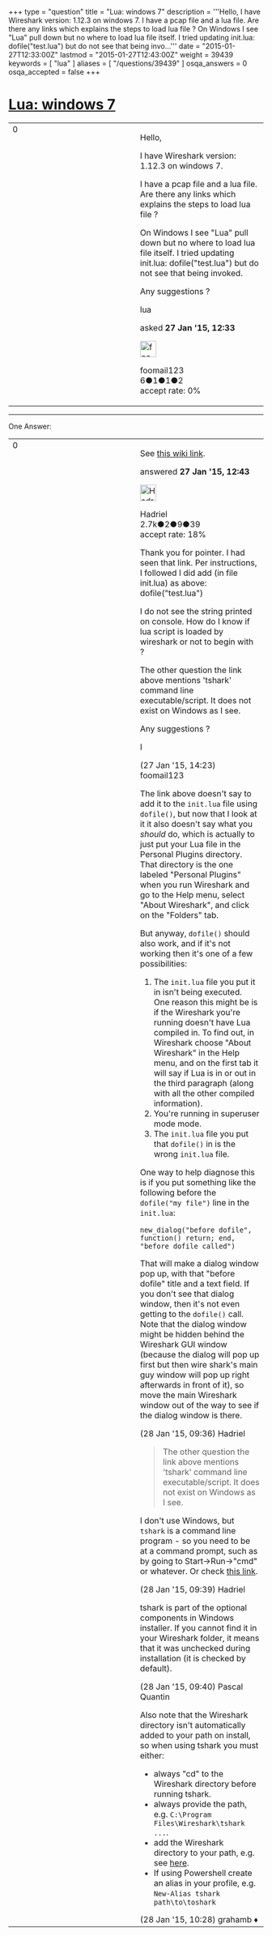 +++
type = "question"
title = "Lua: windows 7"
description = '''Hello, I have Wireshark version: 1.12.3 on windows 7. I have a pcap file and a lua file. Are there any links which explains the steps to load lua file ? On Windows I see &quot;Lua&quot; pull down but no where to load lua file itself. I tried updating init.lua: dofile(&quot;test.lua&quot;) but do not see that being invo...'''
date = "2015-01-27T12:33:00Z"
lastmod = "2015-01-27T12:43:00Z"
weight = 39439
keywords = [ "lua" ]
aliases = [ "/questions/39439" ]
osqa_answers = 0
osqa_accepted = false
+++

<div class="headNormal">

# [Lua: windows 7](/questions/39439/lua-windows-7)

</div>

<div id="main-body">

<div id="askform">

<table id="question-table" style="width:100%;"><colgroup><col style="width: 50%" /><col style="width: 50%" /></colgroup><tbody><tr class="odd"><td style="width: 30px; vertical-align: top"><div class="vote-buttons"><div id="post-39439-score" class="post-score" title="current number of votes">0</div><div id="favorite-count" class="favorite-count"></div></div></td><td><div id="item-right"><div class="question-body"><p>Hello,</p><p>I have Wireshark version: 1.12.3 on windows 7.</p><p>I have a pcap file and a lua file. Are there any links which explains the steps to load lua file ?</p><p>On Windows I see "Lua" pull down but no where to load lua file itself. I tried updating init.lua: dofile("test.lua") but do not see that being invoked.</p><p>Any suggestions ?</p></div><div id="question-tags" class="tags-container tags">lua</div><div id="question-controls" class="post-controls"></div><div class="post-update-info-container"><div class="post-update-info post-update-info-user"><p>asked <strong>27 Jan '15, 12:33</strong></p><img src="https://secure.gravatar.com/avatar/b93121bbedf3182f691f395b8b6c9c7e?s=32&amp;d=identicon&amp;r=g" class="gravatar" width="32" height="32" alt="foomail123&#39;s gravatar image" /><p>foomail123<br />
<span class="score" title="6 reputation points">6</span><span title="1 badges"><span class="badge1">●</span><span class="badgecount">1</span></span><span title="1 badges"><span class="silver">●</span><span class="badgecount">1</span></span><span title="2 badges"><span class="bronze">●</span><span class="badgecount">2</span></span><br />
<span class="accept_rate" title="Rate of the user&#39;s accepted answers">accept rate:</span> <span title="foomail123 has no accepted answers">0%</span></p></div></div><div id="comments-container-39439" class="comments-container"></div><div id="comment-tools-39439" class="comment-tools"></div><div class="clear"></div><div id="comment-39439-form-container" class="comment-form-container"></div><div class="clear"></div></div></td></tr></tbody></table>

------------------------------------------------------------------------

<div class="tabBar">

<span id="sort-top"></span>

<div class="headQuestions">

One Answer:

</div>

</div>

<span id="39440"></span>

<div id="answer-container-39440" class="answer">

<table style="width:100%;"><colgroup><col style="width: 50%" /><col style="width: 50%" /></colgroup><tbody><tr class="odd"><td style="width: 30px; vertical-align: top"><div class="vote-buttons"><div id="post-39440-score" class="post-score" title="current number of votes">0</div></div></td><td><div class="item-right"><div class="answer-body"><p>See <a href="http://wiki.wireshark.org/Lua#How_Lua_fits_into_Wireshark">this wiki link</a>.</p></div><div class="answer-controls post-controls"></div><div class="post-update-info-container"><div class="post-update-info post-update-info-user"><p>answered <strong>27 Jan '15, 12:43</strong></p><img src="https://secure.gravatar.com/avatar/d02f20c18a7742ec73a666f1974bf6dc?s=32&amp;d=identicon&amp;r=g" class="gravatar" width="32" height="32" alt="Hadriel&#39;s gravatar image" /><p>Hadriel<br />
<span class="score" title="2652 reputation points"><span>2.7k</span></span><span title="2 badges"><span class="badge1">●</span><span class="badgecount">2</span></span><span title="9 badges"><span class="silver">●</span><span class="badgecount">9</span></span><span title="39 badges"><span class="bronze">●</span><span class="badgecount">39</span></span><br />
<span class="accept_rate" title="Rate of the user&#39;s accepted answers">accept rate:</span> <span title="Hadriel has 30 accepted answers">18%</span></p></div></div><div id="comments-container-39440" class="comments-container"><span id="39443"></span><div id="comment-39443" class="comment"><div id="post-39443-score" class="comment-score"></div><div class="comment-text"><p>Thank you for pointer. I had seen that link. Per instructions, I followed I did add (in file init.lua) as above: dofile("test.lua")</p><p>I do not see the string printed on console. How do I know if lua script is loaded by wireshark or not to begin with ?</p><p>The other question the link above mentions 'tshark' command line executable/script. It does not exist on Windows as I see.</p><p>Any suggestions ?</p><p>I</p></div><div id="comment-39443-info" class="comment-info"><span class="comment-age">(27 Jan '15, 14:23)</span> foomail123</div></div><span id="39457"></span><div id="comment-39457" class="comment"><div id="post-39457-score" class="comment-score"></div><div class="comment-text"><p>The link above doesn't say to add it to the <code>init.lua</code> file using <code>dofile()</code>, but now that I look at it it also doesn't say what you <em>should</em> do, which is actually to just put your Lua file in the Personal Plugins directory. That directory is the one labeled "Personal Plugins" when you run Wireshark and go to the Help menu, select "About Wireshark", and click on the "Folders" tab.</p><p>But anyway, <code>dofile()</code> should also work, and if it's not working then it's one of a few possibilities:</p><ol><li>The <code>init.lua</code> file you put it in isn't being executed. One reason this might be is if the Wireshark you're running doesn't have Lua compiled in. To find out, in Wireshark choose "About Wireshark" in the Help menu, and on the first tab it will say if Lua is in or out in the third paragraph (along with all the other compiled information).</li><li>You're running in superuser mode mode.</li><li>The <code>init.lua</code> file you put that <code>dofile()</code> in is the wrong <code>init.lua</code> file.</li></ol><p>One way to help diagnose this is if you put something like the following before the <code>dofile("my file")</code> line in the <code>init.lua</code>:</p><pre><code>new_dialog(&quot;before dofile&quot;, function() return; end, &quot;before dofile called&quot;)</code></pre><p>That will make a dialog window pop up, with that "before dofile" title and a text field. If you don't see that dialog window, then it's not even getting to the <code>dofile()</code> call. Note that the dialog window might be hidden behind the Wireshark GUI window (because the dialog will pop up first but then wire shark's main guy window will pop up right afterwards in front of it), so move the main Wireshark window out of the way to see if the dialog window is there.</p></div><div id="comment-39457-info" class="comment-info"><span class="comment-age">(28 Jan '15, 09:36)</span> Hadriel</div></div><span id="39458"></span><div id="comment-39458" class="comment"><div id="post-39458-score" class="comment-score"></div><div class="comment-text"><blockquote><p>The other question the link above mentions 'tshark' command line executable/script. It does not exist on Windows as I see.</p></blockquote><p>I don't use Windows, but <code>tshark</code> is a command line program - so you need to be at a command prompt, such as by going to Start-&gt;Run-&gt;"cmd" or whatever. Or check <a href="https://ask.wireshark.org/questions/10087/how-do-i-run-tshark-on-windows">this link</a>.</p></div><div id="comment-39458-info" class="comment-info"><span class="comment-age">(28 Jan '15, 09:39)</span> Hadriel</div></div><span id="39459"></span><div id="comment-39459" class="comment"><div id="post-39459-score" class="comment-score"></div><div class="comment-text"><p>tshark is part of the optional components in Windows installer. If you cannot find it in your Wireshark folder, it means that it was unchecked during installation (it is checked by default).</p></div><div id="comment-39459-info" class="comment-info"><span class="comment-age">(28 Jan '15, 09:40)</span> Pascal Quantin</div></div><span id="39460"></span><div id="comment-39460" class="comment"><div id="post-39460-score" class="comment-score"></div><div class="comment-text"><p>Also note that the Wireshark directory isn't automatically added to your path on install, so when using tshark you must either:</p><ul><li>always "cd" to the Wireshark directory before running tshark.</li><li>always provide the path, e.g. <code>C:\Program Files\Wireshark\tshark ...</code>.</li><li>add the Wireshark directory to your path, e.g. see <a href="http://windowsitpro.com/systems-management/how-can-i-add-new-folder-my-system-path">here</a>.</li><li>If using Powershell create an alias in your profile, e.g. <code>New-Alias tshark path\to\toshark</code></li></ul></div><div id="comment-39460-info" class="comment-info"><span class="comment-age">(28 Jan '15, 10:28)</span> grahamb ♦</div></div></div><div id="comment-tools-39440" class="comment-tools"></div><div class="clear"></div><div id="comment-39440-form-container" class="comment-form-container"></div><div class="clear"></div></div></td></tr></tbody></table>

</div>

<div class="paginator-container-left">

</div>

</div>

</div>

